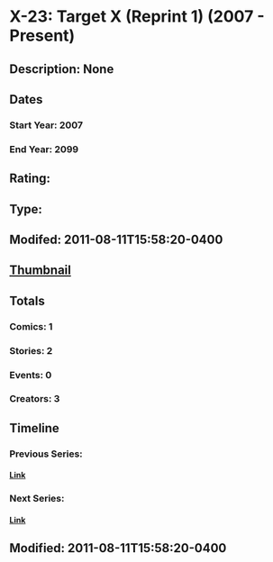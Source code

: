 # X-23: Target X (Reprint 1) (2007 - Present)
## Description: None
## Dates
### Start Year: 2007
### End Year: 2099
## Rating: 
## Type: 
## Modifed: 2011-08-11T15:58:20-0400
## [Thumbnail](http://i.annihil.us/u/prod/marvel/i/mg/b/40/image_not_available.jpg)
## Totals
### Comics: 1
### Stories: 2
### Events: 0
### Creators: 3
## Timeline
### Previous Series: 
#### [Link]()
### Next Series: 
#### [Link]()
## Modified: 2011-08-11T15:58:20-0400